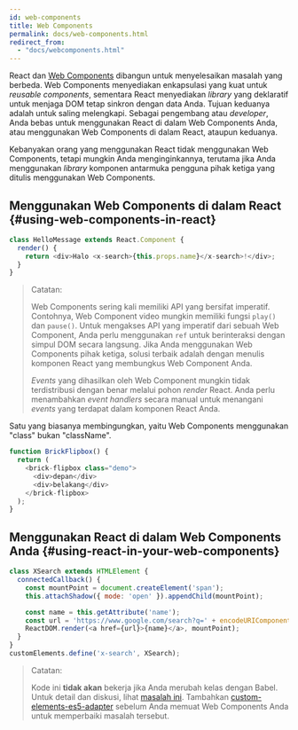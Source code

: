 ```yaml
---
id: web-components
title: Web Components
permalink: docs/web-components.html
redirect_from:
  - "docs/webcomponents.html"
---
```


React dan [Web Components](https://developer.mozilla.org/en-US/docs/Web/Web_Components) dibangun untuk menyelesaikan masalah yang berbeda. Web Components menyediakan enkapsulasi yang kuat untuk *reusable components*, sementara React menyediakan *library* yang deklaratif untuk menjaga DOM tetap sinkron dengan data Anda. Tujuan keduanya adalah untuk saling melengkapi. Sebagai pengembang atau *developer*, Anda bebas untuk menggunakan React di dalam Web Components Anda, atau menggunakan Web Components di dalam React, ataupun keduanya.

Kebanyakan orang yang menggunakan React tidak menggunakan Web Components, tetapi mungkin Anda menginginkannya, terutama jika Anda menggunakan *library* komponen antarmuka pengguna pihak ketiga yang ditulis menggunakan Web Components.

## Menggunakan Web Components di dalam React {#using-web-components-in-react}

```javascript
class HelloMessage extends React.Component {
  render() {
    return <div>Halo <x-search>{this.props.name}</x-search>!</div>;
  }
}
```

> Catatan:
>
> Web Components sering kali memiliki API yang bersifat imperatif. Contohnya, Web Component video mungkin memiliki fungsi `play()` dan `pause()`. Untuk mengakses API yang imperatif dari sebuah Web Component, Anda perlu menggunakan `ref` untuk berinteraksi dengan simpul DOM secara langsung. Jika Anda menggunakan Web Components pihak ketiga, solusi terbaik adalah dengan menulis komponen React yang membungkus Web Component Anda.
>
> *Events* yang dihasilkan oleh Web Component mungkin tidak terdistribusi dengan benar melalui pohon *render* React.
> Anda perlu menambahkan *event handlers* secara manual untuk menangani *events* yang terdapat dalam komponen React Anda.

Satu yang biasanya membingungkan, yaitu Web Components menggunakan "class" bukan "className".

```javascript
function BrickFlipbox() {
  return (
    <brick-flipbox class="demo">
      <div>depan</div>
      <div>belakang</div>
    </brick-flipbox>
  );
}
```

## Menggunakan React di dalam Web Components Anda {#using-react-in-your-web-components}

```javascript
class XSearch extends HTMLElement {
  connectedCallback() {
    const mountPoint = document.createElement('span');
    this.attachShadow({ mode: 'open' }).appendChild(mountPoint);

    const name = this.getAttribute('name');
    const url = 'https://www.google.com/search?q=' + encodeURIComponent(name);
    ReactDOM.render(<a href={url}>{name}</a>, mountPoint);
  }
}
customElements.define('x-search', XSearch);
```

> Catatan:
>
> Kode ini **tidak akan** bekerja jika Anda merubah kelas dengan Babel. Untuk detail dan diskusi, lihat [masalah ini](https://github.com/w3c/webcomponents/issues/587).
> Tambahkan [custom-elements-es5-adapter](https://github.com/webcomponents/polyfills/tree/master/packages/webcomponentsjs#custom-elements-es5-adapterjs) sebelum Anda memuat Web Components Anda untuk memperbaiki masalah tersebut.
